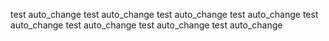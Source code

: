 test auto_change
test auto_change
test auto_change
test auto_change
test auto_change
test auto_change
test auto_change
test auto_change
